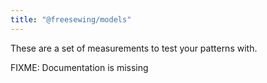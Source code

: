 ```yaml
---
title: "@freesewing/models"
---
```


These are a set of measurements to test your patterns with.

<Warning>

FIXME: Documentation is missing

</Warning>


